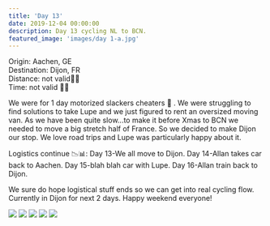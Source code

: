 ```yaml
---
title: 'Day 13'
date: 2019-12-04 00:00:00
description: Day 13 cycling NL to BCN.
featured_image: 'images/day 1-a.jpg'
---
```

Origin: Aachen, GE <br>
Destination: Dijon, FR <br>
Distance: not valid🚙🚐 <br>
Time: not valid 🚗🚚 <br>

We were for 1 day motorized slackers cheaters 🙈 . We were struggling to find solutions to take Lupe and we just figured to rent an oversized moving van. As we have been quite slow...to make it before Xmas to BCN we needed to move a big stretch half of France. So we decided to make Dijon our stop. We love road trips and Lupe was particularly happy about it.

Logistics continue 📉📊: Day 13-We all move to Dijon. Day 14-Allan takes car back to Aachen. Day 15-blah blah car with Lupe. Day 16-Allan train back to Dijon.

We sure do hope logistical stuff ends so we can get into real cycling flow. Currently in Dijon for next 2 days. Happy weekend everyone!

<div class="gallery" data-columns="1">
	<img src="/images/day 2-b.png">
	<img src="/images/day 2-c.png">
	<img src="/images/day 2-d.jpeg">
	<img src="/images/day 2-f.jpeg">
	<img src="/images/day 2-g.jpeg">
</div>
